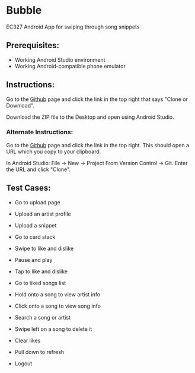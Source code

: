 # Bubble
EC327 Android App for swiping through song snippets

## Prerequisites:
- Working Android Studio environment
- Working Android-compatible phone emulator


## Instructions:
Go to the [Github](https://github.com/MilanParikh/Bubble.git) page and click the link in the top right that says "Clone or Download".

Download the ZIP file to the Desktop and open using Android Studio. 

### Alternate Instructions:
Go to the [Github](https://github.com/MilanParikh/Bubble.git) page and click the link in the top right. This should open a URL which you copy to your clipboard.

In Android Studio: File -> New -> Project From Version Control -> Git. Enter the URL and click "Clone". 
## Test Cases:

- Go to upload page
- Upload an artist profile
- Upload a snippet

- Go to card stack
- Swipe to like and dislike
- Pause and play
- Tap to like and dislike

- Go to liked songs list
- Hold onto a song to view artist info
- Click onto a song to view song info
- Search a song or artist
- Swipe left on a song to delete it
- Clear likes
- Pull down to refresh

- Logout
